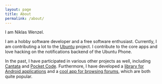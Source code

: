 ```yaml
---
layout: page
title: About
permalink: /about/
---
```


I am Niklas Wenzel.

I am a hobby software developer and a free software enthusiast. Currently, I am contributing a lot to the [Ubuntu](http://ubuntu.com) project.
I contribute to the core apps and love hacking on the notifications backend of the Ubuntu Phone.

In the past, I have participated in various other projects as well, including [Cantata](https://github.com/CDrummond/cantata) and [Pocket Code](https://play.google.com/store/apps/details?id=org.catrobat.catroid). Furthermore, I have developed a [library for Android applications](https://github.com/nikwen/DynamicShareActionProvider) and a [cool app for browsing forums](https://uappexplorer.com/app/com.ubuntu.developer.nikwen.forum-app), which are both quite popular.

